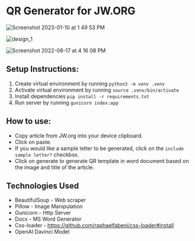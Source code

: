 # QR Generator for JW.ORG

![Screenshot 2023-01-10 at 1 49 53 PM](https://user-images.githubusercontent.com/40650158/211471794-8de9fb5a-5c0a-4f04-bc43-8047a032c100.png)

![design_1](https://user-images.githubusercontent.com/40650158/185069369-e9720bd5-f49c-4e9f-aab8-85100e128546.jpg)

![Screenshot 2022-08-17 at 4 16 08 PM](https://user-images.githubusercontent.com/40650158/185069592-8efe559a-af8e-412c-849c-2e779001b787.png)


## Setup Instructions:

   1. Create virtual environment by running `python3 -m venv .venv`
   2. Activate virtual environment by running `source .venv/bin/activate`
   3. Install dependencies `pip install -r requirements.txt`
   4. Run server by running `gunicorn index:app`

## How to use:

   - Copy article from JW.org into your device clipboard.
   - Click on paste.
   - If you would like a sample letter to be generated, click on the `include sample letter?` checkbox.
   - Click on generate to generate QR template in word document based on the image and title of the article.

## Technologies Used

   - BeautifulSoup - Web scraper
   - Pillow - Image Manipulation
   - Gunicorn - Http Server
   - Docx - MS Word Generator
   - Css-loader - https://github.com/raphaelfabeni/css-loader#install
   - OpenAI Davinci Model
